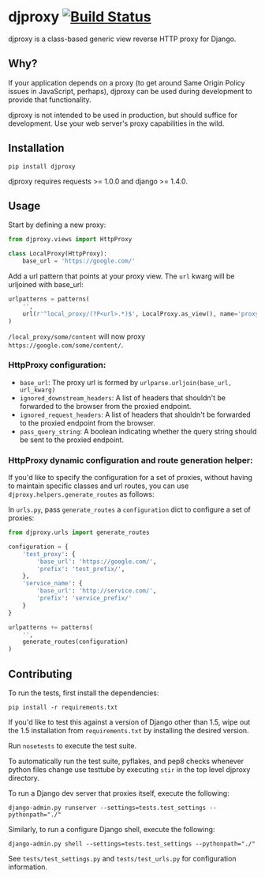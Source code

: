# djproxy [![Build Status](https://travis-ci.org/thomasw/djproxy.png?branch=master)](https://travis-ci.org/thomasw/djproxy)

djproxy is a class-based generic view reverse HTTP proxy for Django.

## Why?

If your application depends on a proxy (to get around Same Origin Policy issues
in JavaScript, perhaps), djproxy can be used during development to provide that
functionality.

djproxy is not intended to be used in production, but should suffice for
development. Use your web server's proxy capabilities in the wild.

## Installation

```
pip install djproxy
```

djproxy requires requests >= 1.0.0 and django >= 1.4.0.

## Usage

Start by defining a new proxy:

```python
from djproxy.views import HttpProxy

class LocalProxy(HttpProxy):
    base_url = 'https://google.com/'
```

Add a url pattern that points at your proxy view. The `url` kwarg will be
urljoined with base_url:

```python
urlpatterns = patterns(
    '',
    url(r'^local_proxy/(?P<url>.*)$', LocalProxy.as_view(), name='proxy')
)
```

`/local_proxy/some/content` will now proxy `https://google.com/some/content/`.


### HttpProxy configuration:

* `base_url`: The proxy url is formed by
   `urlparse.urljoin(base_url, url_kwarg)`
* `ignored_downstream_headers`: A list of headers that shouldn't be forwarded
  to the browser from the proxied endpoint.
* `ignored_request_headers`: A list of headers that shouldn't be forwarded
  to the proxied endpoint from the browser.
* `pass_query_string`: A boolean indicating whether the query string should be
  sent to the proxied endpoint.

### HttpProxy dynamic configuration and route generation helper:

If you'd like to specify the configuration for a set of proxies, without
having to maintain specific classes and url routes, you can use
`djproxy.helpers.generate_routes` as follows:

In `urls.py`, pass `generate_routes` a `configuration` dict to configure a set of proxies:

```python
from djproxy.urls import generate_routes

configuration = {
    'test_proxy': {
        'base_url': 'https://google.com/',
        'prefix': 'test_prefix/',
    },
    'service_name': {
        'base_url': 'http://service.com/',
        'prefix': 'service_prefix/'
    }
}

urlpatterns += patterns(
    '',
    generate_routes(configuration)
)
```

## Contributing

To run the tests, first install the dependencies:

```
pip install -r requirements.txt
```

If you'd like to test this against a version of Django other than 1.5, wipe out
the 1.5 installation from `requirements.txt` by installing the desired version.

Run `nosetests` to execute the test suite.

To automatically run the test suite, pyflakes, and pep8 checks whenever python
files change use testtube by executing `stir` in the top level djproxy
directory.

To run a Django dev server that proxies itself, execute the following:

```
django-admin.py runserver --settings=tests.test_settings --pythonpath="./"
```

Similarly, to run a configure Django shell, execute the following:

```
django-admin.py shell --settings=tests.test_settings --pythonpath="./"
```

See `tests/test_settings.py` and `tests/test_urls.py` for configuration
information.
